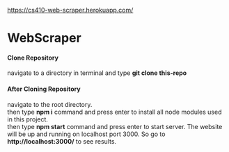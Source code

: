 https://cs410-web-scraper.herokuapp.com/

# WebScraper

<h4>Clone Repository</h4>
navigate to a directory in terminal and type <b>git clone this-repo</b>

<h4>After Cloning Repository</h4>
navigate to the root directory.
<br>
then type <b>npm i</b> command and press enter to install all node modules used in this project.
<br>
then type <b>npm start</b> command and press enter to start server. The website will be up and running on localhost port 3000. So go to <b>http://localhost:3000/</b> to see results.
<br>
